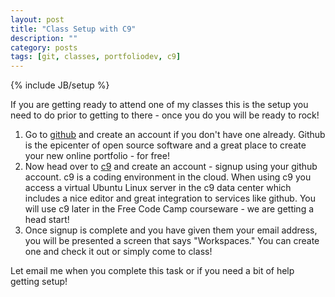 ```yaml
---
layout: post
title: "Class Setup with C9"
description: ""
category: posts
tags: [git, classes, portfoliodev, c9]
---
```

{% include JB/setup %}

If you are getting ready to attend one of my classes this is the setup you need to do prior to getting to there - once you do you will be ready to rock!

1. Go to [github](https://github.com/) and create an account if you don't have one already. Github is the epicenter of open source software and a great place to create your new online portfolio - for free!
2. Now head over to [c9](https://c9.io) and create an account - signup using your github account. c9 is a coding environment in the cloud. When using c9 you access a virtual Ubuntu Linux server in the c9 data center which includes a nice editor and great integration to services like github. You will use c9 later in the Free Code Camp courseware - we are getting a head start!
3. Once signup is complete and you have given them your email address, you will be presented a screen that says "Workspaces." You can create one and check it out or simply come to class!

Let email me when you complete this task or if you need a bit of help getting setup!


